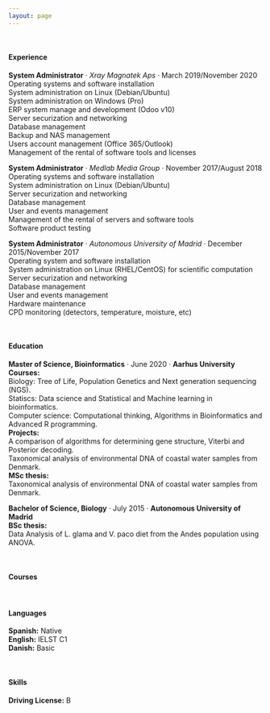 ```yaml
---
layout: page
---
```


<p>&nbsp;</p>

<h4>Experience</h4>

**System Administrator** · _Xray Magnatek Aps_ · March 2019/November 2020<br>
Operating systems and software installation<br>
System administration on Linux (Debian/Ubuntu)<br>
System administration on Windows (Pro)<br>
ERP system manage and development (Odoo v10)<br>
Server securization and networking<br>
Database management<br>
Backup and NAS management<br>
Users account management (Office 365/Outlook)<br>
Management of the rental of software tools and licenses<br>

**System Administrator** · _Medlab Media Group_ · November 2017/August 2018<br>
    Operating systems and software installation<br>
    System administration on Linux (Debian/Ubuntu)<br>
    Server securization and networking<br>
    Database management<br>
    User and events management<br>
    Management of the rental of servers and software tools<br>
    Software product testing<br>

**System Administrator** · _Autonomous University of Madrid_ · December 2015/November 2017<br>
    Operating system and software installation<br>
    System administration on Linux (RHEL/CentOS) for scientific computation<br>
    Server securization and networking<br>
    Database management<br>
    User and events management<br>
    Hardware maintenance<br>
    CPD monitoring (detectors, temperature, moisture, etc)<br>

<p>&nbsp;</p>

<h4>Education</h4>

**Master of Science, Bioinformatics** · June 2020 · **Aarhus University**<br>
    **Courses:**<br>
	    Biology: Tree of Life, Population Genetics and Next generation sequencing (NGS).<br>
	    Statiscs: Data science and Statistical and Machine learning in bioinformatics.<br>
	    Computer science: Computational thinking, Algorithms in Bioinformatics and Advanced R programming.<br>
    **Projects:**<br>
	    A comparison of algorithms for determining gene structure, Viterbi and Posterior decoding.<br>
	    Taxonomical analysis of environmental DNA of coastal water samples from Denmark.<br>
    **MSc thesis:**<br>
	    Taxonomical analysis of environmental DNA of coastal water samples from Denmark.<br>

**Bachelor of Science, Biology** · July 2015 · **Autonomous University of Madrid**<br>
    **BSc thesis:**<br>
	    Data Analysis of L. glama and V. paco diet from the Andes population using ANOVA.<br>

<p>&nbsp;</p>

<h4>Courses</h4>

<p>&nbsp;</p>

<h4>Languages</h4>

**Spanish:** Native <br>
**English:** IELST C1 <br>
**Danish:** Basic <br>

<p>&nbsp;</p>

<h4>Skills</h4>

**Driving License:** B

